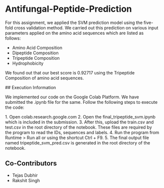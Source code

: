 # Antifungal-Peptide-Prediction

For this assignment, we applied the SVM prediction model using the five-fold cross
validation method. We carried out this prediction on various input parameters applied on
the amino acid sequences which are listed as follows:
* Amino Acid Composition
* Dipeptide Composition
* Tripeptide Composition
* Hydrophobicity
<p> We found out that our best score is 0.92717 using the Tripeptide Composition of amino
acid sequences. </p> 
## Execution Information
<p> We implemented our code on the Google Colab Platform. We have submitted the .ipynb
file for the same. Follow the following steps to execute the code: </p>
1. Open colab.research.google.com
2. Open the final_tripeptide_svm.ipynb which is included in the submission.
3. After this, upload the train.csv and test.csv in the root directory of the notebook. These files are required by the program to read the IDs, sequences and labels.
4. Run the program from Runtime > Run all or using the shortcut Ctrl + F9.
5. The final output file named tripeptide_svm_pred.csv is generated in the root directory of the notebook.

## Co-Contributors
* Tejas Dubhir
* Rakshit Singh
